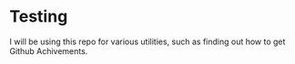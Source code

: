 
# Testing





I will be using this repo for various utilities, such as finding out how to get Github Achivements.





